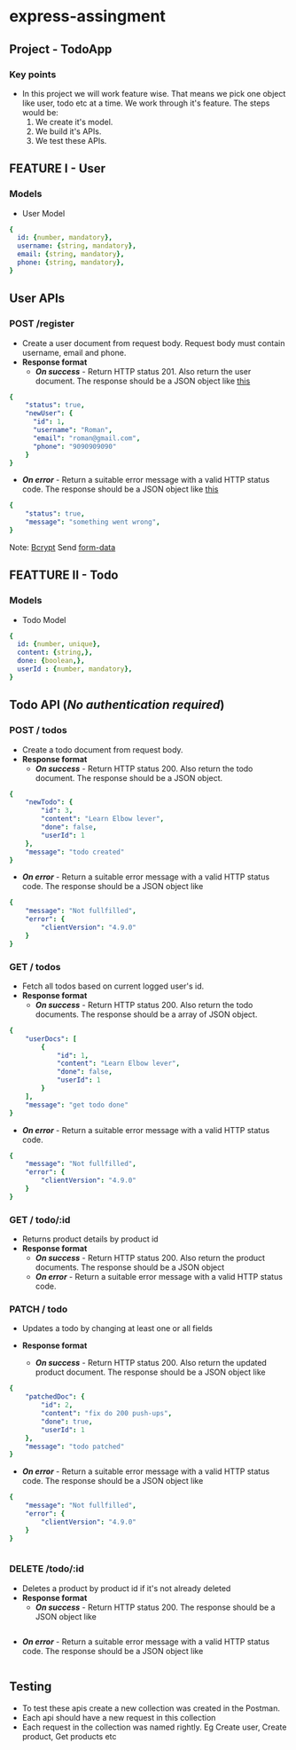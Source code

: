 # express-assingment

## Project - TodoApp

### Key points
- In this project we will work feature wise. That means we pick one object like user, todo etc at a time. We work through it's feature. The steps would be:
  1) We create it's model.
  2) We build it's APIs.
  3) We test these APIs.

## FEATURE I - User
### Models
- User Model
```yaml
{ 
  id: {number, mandatory},
  username: {string, mandatory},
  email: {string, mandatory},
  phone: {string, mandatory},
}
```


## User APIs 
### POST /register
- Create a user document from request body. Request body must contain username, email and phone.
- __Response format__
  - _**On success**_ - Return HTTP status 201. Also return the user document. The response should be a JSON object like [this](#successful-response-structure)
```yaml
{
    "status": true,
    "newUser": {
      "id": 1,
      "username": "Roman",
      "email": "roman@gmail.com",
      "phone": "9090909090"
    }
}
```
  - _**On error**_ - Return a suitable error message with a valid HTTP status code. The response should be a JSON object like [this](#error-response-structure)
```yaml
{
    "status": true,
    "message": "something went wrong",
}
```

Note: [Bcrypt](https://www.npmjs.com/package/bcrypt)
Send [form-data](https://developer.mozilla.org/en-US/docs/Web/API/FormData)

## FEATTURE II - Todo
### Models
- Todo Model
```yaml
{ 
  id: {number, unique},
  content: {string,},
  done: {boolean,},
  userId : {number, mandatory},
}
```


## Todo API (_No authentication required_)
### POST / todos
- Create a todo document from request body.
- __Response format__
  - _**On success**_ - Return HTTP status 200. Also return the todo document. The response should be a JSON object.
```yaml
{
    "newTodo": {
        "id": 3,
        "content": "Learn Elbow lever",
        "done": false,
        "userId": 1
    },
    "message": "todo created"
}
```

  - _**On error**_ - Return a suitable error message with a valid HTTP status code. The response should be a JSON object like 
```yaml
{
    "message": "Not fullfilled",
    "error": {
        "clientVersion": "4.9.0"
    }
}
```


### GET / todos
- Fetch all todos based on current logged user's id.
- __Response format__
  - _**On success**_ - Return HTTP status 200. Also return the todo documents. The response should be a array of JSON object.
```yaml
{
    "userDocs": [
        {
            "id": 1,
            "content": "Learn Elbow lever",
            "done": false,
            "userId": 1
        }
    ],
    "message": "get todo done"
}
```
  - _**On error**_ - Return a suitable error message with a valid HTTP status code.
```yaml
{
    "message": "Not fullfilled",
    "error": {
        "clientVersion": "4.9.0"
    }
}
```



### GET / todo/:id
- Returns product details by product id
- __Response format__
  - _**On success**_ - Return HTTP status 200. Also return the product documents. The response should be a JSON object
  - _**On error**_ - Return a suitable error message with a valid HTTP status code.

### PATCH / todo
- Updates a todo by changing at least one or all fields

- __Response format__
  - _**On success**_ - Return HTTP status 200. Also return the updated product document. The response should be a JSON object like 
```yaml
{
    "patchedDoc": {
        "id": 2,
        "content": "fix do 200 push-ups",
        "done": true,
        "userId": 1
    },
    "message": "todo patched"
}
```
  - _**On error**_ - Return a suitable error message with a valid HTTP status code. The response should be a JSON object like
```yaml
{
    "message": "Not fullfilled",
    "error": {
        "clientVersion": "4.9.0"
    }
}
```
```yaml

```

### DELETE /todo/:id
- Deletes a product by product id if it's not already deleted
- __Response format__
  - _**On success**_ - Return HTTP status 200. The response should be a JSON object like 
```yaml

```
  - _**On error**_ - Return a suitable error message with a valid HTTP status code. The response should be a JSON object like 
```yaml

```

## Testing 
- To test these apis create a new collection was created in the Postman.
- Each api should have a new request in this collection
- Each request in the collection was named rightly. Eg Create user, Create product, Get products etc